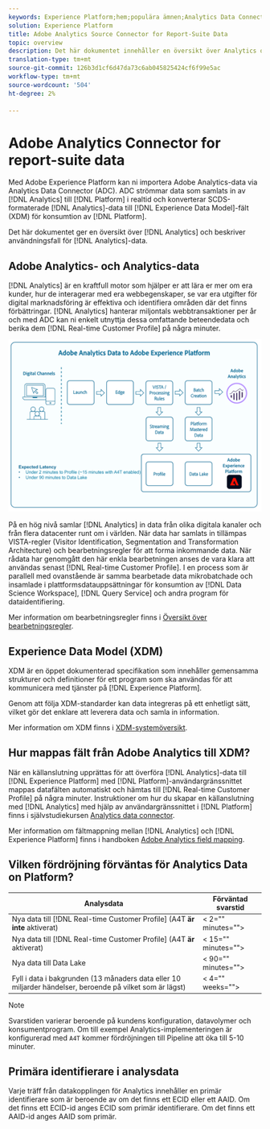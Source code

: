 ```yaml
---
keywords: Experience Platform;hem;populära ämnen;Analytics Data Connector;analytics;Analytics
solution: Experience Platform
title: Adobe Analytics Source Connector for Report-Suite Data
topic: overview
description: Det här dokumentet innehåller en översikt över Analytics och en beskrivning av användningsfall för Analytics-data.
translation-type: tm+mt
source-git-commit: 126b3d1cf6d47da73c6ab045825424cf6f99e5ac
workflow-type: tm+mt
source-wordcount: '504'
ht-degree: 2%

---
```



# Adobe Analytics Connector for report-suite data

Med Adobe Experience Platform kan ni importera Adobe Analytics-data via Analytics Data Connector (ADC). ADC strömmar data som samlats in av [!DNL Analytics] till [!DNL Platform] i realtid och konverterar SCDS-formaterade [!DNL Analytics]-data till [!DNL Experience Data Model]-fält (XDM) för konsumtion av [!DNL Platform].

Det här dokumentet ger en översikt över [!DNL Analytics] och beskriver användningsfall för [!DNL Analytics]-data.

## Adobe Analytics- och Analytics-data

[!DNL Analytics] är en kraftfull motor som hjälper er att lära er mer om era kunder, hur de interagerar med era webbegenskaper, se var era utgifter för digital marknadsföring är effektiva och identifiera områden där det finns förbättringar. [!DNL Analytics] hanterar miljontals webbtransaktioner per år och med ADC kan ni enkelt utnyttja dessa omfattande beteendedata och berika dem  [!DNL Real-time Customer Profile] på några minuter.

![](./images/analytics-data-experience-platform.png)

På en hög nivå samlar [!DNL Analytics] in data från olika digitala kanaler och från flera datacenter runt om i världen. När data har samlats in tillämpas VISTA-regler (Visitor Identification, Segmentation and Transformation Architecture) och bearbetningsregler för att forma inkommande data. När rådata har genomgått den här enkla bearbetningen anses de vara klara att användas senast [!DNL Real-time Customer Profile]. I en process som är parallell med ovanstående är samma bearbetade data mikrobatchade och insamlade i plattformsdatauppsättningar för konsumtion av [!DNL Data Science Workspace], [!DNL Query Service] och andra program för dataidentifiering.

Mer information om bearbetningsregler finns i [Översikt över bearbetningsregler](https://docs.adobe.com/content/help/en/analytics/admin/admin-tools/processing-rules/processing-rules.html).

## Experience Data Model (XDM)

XDM är en öppet dokumenterad specifikation som innehåller gemensamma strukturer och definitioner för ett program som ska användas för att kommunicera med tjänster på [!DNL Experience Platform].

Genom att följa XDM-standarder kan data integreras på ett enhetligt sätt, vilket gör det enklare att leverera data och samla in information.

Mer information om XDM finns i [XDM-systemöversikt](../../../xdm/home.md).

## Hur mappas fält från Adobe Analytics till XDM?

När en källanslutning upprättas för att överföra [!DNL Analytics]-data till [!DNL Experience Platform] med [!DNL Platform]-användargränssnittet mappas datafälten automatiskt och hämtas till [!DNL Real-time Customer Profile] på några minuter. Instruktioner om hur du skapar en källanslutning med [!DNL Analytics] med hjälp av användargränssnittet i [!DNL Platform] finns i självstudiekursen [Analytics data connector](../../tutorials/ui/create/adobe-applications/analytics.md).

Mer information om fältmappning mellan [!DNL Analytics] och [!DNL Experience Platform] finns i handboken [Adobe Analytics field mapping](./mapping/analytics.md).

## Vilken fördröjning förväntas för Analytics Data on Platform?

| Analysdata | Förväntad svarstid |
| -------------- | ---------------- |
| Nya data till [!DNL Real-time Customer Profile] (A4T **är inte** aktiverat) | &lt; 2=&quot;&quot; minutes=&quot;&quot;> |
| Nya data till [!DNL Real-time Customer Profile] (A4T **är** aktiverat) | &lt; 15=&quot;&quot; minutes=&quot;&quot;> |
| Nya data till Data Lake | &lt; 90=&quot;&quot; minutes=&quot;&quot;> |
| Fyll i data i bakgrunden (13 månaders data eller 10 miljarder händelser, beroende på vilket som är lägst) | &lt; 4=&quot;&quot; weeks=&quot;&quot;> |

>[!NOTE]
>
>Svarstiden varierar beroende på kundens konfiguration, datavolymer och konsumentprogram. Om till exempel Analytics-implementeringen är konfigurerad med `A4T` kommer fördröjningen till Pipeline att öka till 5-10 minuter.

## Primära identifierare i analysdata

Varje träff från datakopplingen för Analytics innehåller en primär identifierare som är beroende av om det finns ett ECID eller ett AAID. Om det finns ett ECID-id anges ECID som primär identifierare. Om det finns ett AAID-id anges AAID som primär.